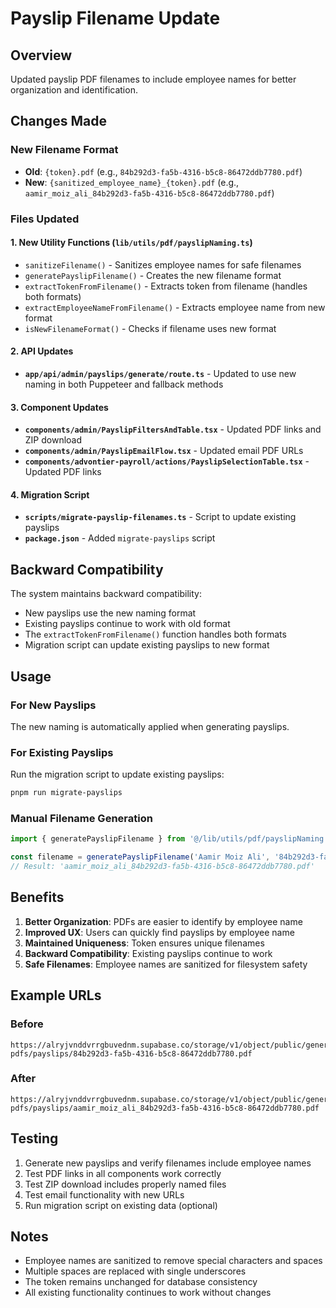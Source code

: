 # Payslip Filename Update

## Overview
Updated payslip PDF filenames to include employee names for better organization and identification.

## Changes Made

### New Filename Format
- **Old**: `{token}.pdf` (e.g., `84b292d3-fa5b-4316-b5c8-86472ddb7780.pdf`)
- **New**: `{sanitized_employee_name}_{token}.pdf` (e.g., `aamir_moiz_ali_84b292d3-fa5b-4316-b5c8-86472ddb7780.pdf`)

### Files Updated

#### 1. New Utility Functions (`lib/utils/pdf/payslipNaming.ts`)
- `sanitizeFilename()` - Sanitizes employee names for safe filenames
- `generatePayslipFilename()` - Creates the new filename format
- `extractTokenFromFilename()` - Extracts token from filename (handles both formats)
- `extractEmployeeNameFromFilename()` - Extracts employee name from new format
- `isNewFilenameFormat()` - Checks if filename uses new format

#### 2. API Updates
- **`app/api/admin/payslips/generate/route.ts`** - Updated to use new naming in both Puppeteer and fallback methods

#### 3. Component Updates
- **`components/admin/PayslipFiltersAndTable.tsx`** - Updated PDF links and ZIP download
- **`components/admin/PayslipEmailFlow.tsx`** - Updated email PDF URLs
- **`components/advontier-payroll/actions/PayslipSelectionTable.tsx`** - Updated PDF links

#### 4. Migration Script
- **`scripts/migrate-payslip-filenames.ts`** - Script to update existing payslips
- **`package.json`** - Added `migrate-payslips` script

## Backward Compatibility

The system maintains backward compatibility:
- New payslips use the new naming format
- Existing payslips continue to work with old format
- The `extractTokenFromFilename()` function handles both formats
- Migration script can update existing payslips to new format

## Usage

### For New Payslips
The new naming is automatically applied when generating payslips.

### For Existing Payslips
Run the migration script to update existing payslips:

```bash
pnpm run migrate-payslips
```

### Manual Filename Generation
```typescript
import { generatePayslipFilename } from '@/lib/utils/pdf/payslipNaming'

const filename = generatePayslipFilename('Aamir Moiz Ali', '84b292d3-fa5b-4316-b5c8-86472ddb7780')
// Result: 'aamir_moiz_ali_84b292d3-fa5b-4316-b5c8-86472ddb7780.pdf'
```

## Benefits

1. **Better Organization**: PDFs are easier to identify by employee name
2. **Improved UX**: Users can quickly find payslips by employee name
3. **Maintained Uniqueness**: Token ensures unique filenames
4. **Backward Compatibility**: Existing payslips continue to work
5. **Safe Filenames**: Employee names are sanitized for filesystem safety

## Example URLs

### Before
```
https://alryjvnddvrrgbuvednm.supabase.co/storage/v1/object/public/generated-pdfs/payslips/84b292d3-fa5b-4316-b5c8-86472ddb7780.pdf
```

### After
```
https://alryjvnddvrrgbuvednm.supabase.co/storage/v1/object/public/generated-pdfs/payslips/aamir_moiz_ali_84b292d3-fa5b-4316-b5c8-86472ddb7780.pdf
```

## Testing

1. Generate new payslips and verify filenames include employee names
2. Test PDF links in all components work correctly
3. Test ZIP download includes properly named files
4. Test email functionality with new URLs
5. Run migration script on existing data (optional)

## Notes

- Employee names are sanitized to remove special characters and spaces
- Multiple spaces are replaced with single underscores
- The token remains unchanged for database consistency
- All existing functionality continues to work without changes
